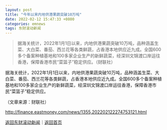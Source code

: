 ```yaml
---
layout: post
title: "今年以来内地供港果蔬突破10万吨"
date: 2022-02-12 15:47:33 +0800
categories: emnews
tags: 东财滚动新闻
---
```

> 据海关统计，2022年1月1日以来，内地供港果蔬突破10万吨，品种涵盖生菜、大白菜、番茄、西兰花等各类鲜蔬，占香港本地供应近九成。全国600多个备案种植基地和100多家企业生产的新鲜蔬菜，经深圳文锦渡口岸运往香港，保障香港市民“菜篮子”稳定供应。（财联社）

<p>据海关统计，2022年1月1日以来，内地供港果蔬突破10万吨，品种涵盖生菜、大白菜、番茄、西兰花等各类鲜蔬，占香港本地供应近九成。全国600多个备案种植基地和100多家企业生产的新鲜蔬菜，经深圳文锦渡口岸运往香港，保障香港市民“菜篮子”稳定供应。</p><p class="em_media">（文章来源：财联社）</p>

<http://finance.eastmoney.com/news/1355,202202122274753121.html>

[返回东财滚动新闻](//finews.withounder.com/emnews/)｜[返回首页](//finews.withounder.com/)